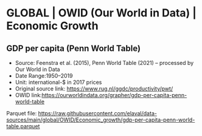 # GLOBAL | OWID (Our World in Data) | Economic Growth

## GDP per capita (Penn World Table)
* Source: Feenstra et al. (2015), Penn World Table (2021) – processed by Our World in Data
* Date Range:1950–2019
* Unit: international-$ in 2017 prices
* Original source link: https://www.rug.nl/ggdc/productivity/pwt/
* OWID link:https://ourworldindata.org/grapher/gdp-per-capita-penn-world-table

Parquet file: https://raw.githubusercontent.com/elaval/data-sources/main/global/OWID/Economic_growth/gdp-per-capita-penn-world-table.parquet
